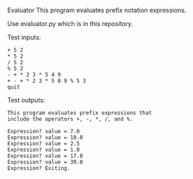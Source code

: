 Evaluator 
This program evaluates prefix notation expressions. 

Use evaluator.py which is in this repository.


Test inputs:

```
+ 5 2
* 5 2
/ 5 2
% 5 2
- + * 2 3 * 5 4 9
+ - + * 2 3 * 5 8 9 % 5 3
quit
```

Test outputs: 
```
This program evaluates prefix expressions that
include the operators +, -, *, /, and %.

Expression? value = 7.0
Expression? value = 10.0
Expression? value = 2.5
Expression? value = 1.0
Expression? value = 17.0
Expression? value = 39.0
Expression? Exiting.
```
